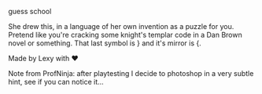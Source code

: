 guess school

She drew this, in a language of her own invention as a puzzle for you. Pretend like you're cracking some knight's templar code in a Dan Brown novel or something. That last symbol is } and it's mirror is {.

Made by Lexy with ❤️

Note from ProfNinja: after playtesting I decide to photoshop in a very subtle hint, see if you can notice it...
